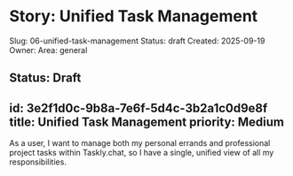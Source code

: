 # Story: Unified Task Management
Slug: 06-unified-task-management
Status: draft
Created: 2025-09-19
Owner: 
Area: general

Status: Draft
---
id: 3e2f1d0c-9b8a-7e6f-5d4c-3b2a1c0d9e8f
title: Unified Task Management
priority: Medium
---
As a user, I want to manage both my personal errands and professional project tasks within Taskly.chat, so I have a single, unified view of all my responsibilities.
